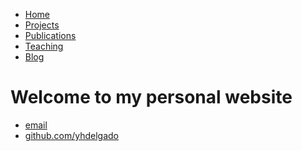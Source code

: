 <html>
	<head>
		<title>Yusniel Hidalgo Delgado</title>
		<!-- link to main stylesheet -->
		<link rel="stylesheet" type="text/css" href="/css/main.css">
	</head>
	<body>
		<nav>
    		<ul>
        		<li><a href="/">Home</a></li>
	        	<li><a href="/projects">Projects</a></li>
        		<li><a href="/publications">Publications</a></li>
			<li><a href="/teaching">Teaching</a></li>
        		<li><a href="/blog">Blog</a></li>
    		</ul>
		</nav>
		<div class="container">
    		<div class="blurb">
        		<h1>Welcome to my personal website</h1>
				<p></a></p>
    		</div><!-- /.blurb -->
		</div><!-- /.container -->
		<footer>
    		<ul>
        		<li><a href="mailto:yhidalgo86@gmail.com">email</a></li>
        		<li><a href="https://github.com/yhdelgado">github.com/yhdelgado</a></li>
			</ul>
		</footer>
	</body>
</html>
